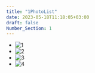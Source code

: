 ```yaml
---
title: "1PhotoList"
date: 2023-05-18T11:18:05+03:00
draft: false
Number_Section: 1
---
```


- ![1](img/img1.jpg)
- ![2](img/img2.jpg)
- ![3](img/img3.jpg)
- ![4](img/img4.jpg)
